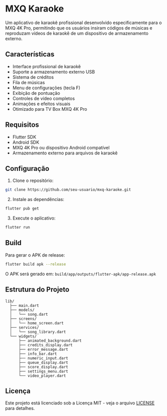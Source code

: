 # MXQ Karaoke

Um aplicativo de karaokê profissional desenvolvido especificamente para o MXQ 4K Pro, permitindo que os usuários insiram códigos de músicas e reproduzam vídeos de karaokê de um dispositivo de armazenamento externo.

## Características

- Interface profissional de karaokê
- Suporte a armazenamento externo USB
- Sistema de créditos
- Fila de músicas
- Menu de configurações (tecla F)
- Exibição de pontuação
- Controles de vídeo completos
- Animações e efeitos visuais
- Otimizado para TV Box MXQ 4K Pro

## Requisitos

- Flutter SDK
- Android SDK
- MXQ 4K Pro ou dispositivo Android compatível
- Armazenamento externo para arquivos de karaokê

## Configuração

1. Clone o repositório:
```bash
git clone https://github.com/seu-usuario/mxq-karaoke.git
```

2. Instale as dependências:
```bash
flutter pub get
```

3. Execute o aplicativo:
```bash
flutter run
```

## Build

Para gerar o APK de release:
```bash
flutter build apk --release
```

O APK será gerado em: `build/app/outputs/flutter-apk/app-release.apk`

## Estrutura do Projeto

```
lib/
  ├── main.dart
  ├── models/
  │   └── song.dart
  ├── screens/
  │   └── home_screen.dart
  ├── services/
  │   └── song_library.dart
  └── widgets/
      ├── animated_background.dart
      ├── credits_display.dart
      ├── error_message.dart
      ├── info_bar.dart
      ├── numeric_input.dart
      ├── queue_display.dart
      ├── score_display.dart
      ├── settings_menu.dart
      └── video_player.dart
```

## Licença

Este projeto está licenciado sob a Licença MIT - veja o arquivo [LICENSE](LICENSE) para detalhes.
